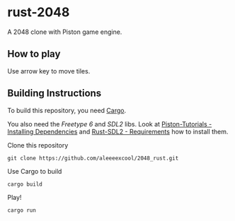 rust-2048
=========

A 2048 clone with Piston game engine.

How to play
-----------
Use arrow key to move tiles.

## Building Instructions

To build this repository, you need [Cargo](https://github.com/rust-lang/cargo).

You also need the _Freetype 6_ and _SDL2_ libs.
Look at [Piston-Tutorials - Installing Dependencies](https://github.com/PistonDevelopers/Piston-Tutorials/tree/master/getting-started#installing-dependencies) and [Rust-SDL2 - Requirements](https://github.com/AngryLawyer/rust-sdl2#sdl20--development-libraries) how to install them.


Clone this repository
```
git clone https://github.com/aleeeexcool/2048_rust.git
```

Use Cargo to build
```
cargo build
```

Play!
```
cargo run
```
